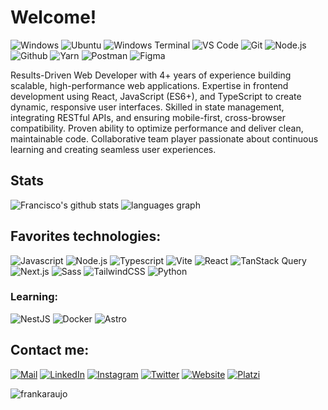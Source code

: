 <!-- <img align='right' src='https://user-images.githubusercontent.com/5713670/87202985-820dcb80-c2b6-11ea-9f56-7ec461c497c3.gif' width='200'> -->

# Welcome!

![Windows](https://img.shields.io/badge/-Windows-0078D7?logo=windows&logoColor=FFFFFF&style=flat)
![Ubuntu](https://img.shields.io/badge/-Ubuntu-D64613?logo=ubuntu&logoColor=F7F7F7&style=flat)
![Windows Terminal](https://img.shields.io/badge/-Windows_Terminal-333333?logo=windowsterminal&logoColor=FFFFFF&style=flat)
![VS Code](https://img.shields.io/badge/-VS_Code-0076C6?logo=visualstudio&logoColor=FFFFFF&style=flat)
![Git](https://img.shields.io/badge/-Git-E84D31?logo=git&logoColor=EAE9E1&style=flat)
![Node.js](https://img.shields.io/badge/-Node.js-77AF5E?logo=node.js&logoColor=FFFFFF&style=flat)
![Github](https://img.shields.io/badge/-Github-24292F?logo=github&logoColor=FFFFFF&style=flat)
![Yarn](https://img.shields.io/badge/-Yarn-2188B6?style=flat&logo=yarn&logoColor=FFFFFF)
![Postman](https://img.shields.io/badge/-Postman-FF6C37?logo=postman&logoColor=FFFFFF&style=flat)
![Figma](https://img.shields.io/badge/-Figma-FFFFFF?logo=figma&logoColor=F24E1E&style=flat)

Results-Driven Web Developer with 4+ years of experience building scalable, high-performance web applications. Expertise in frontend development using React, JavaScript (ES6+), and TypeScript to create dynamic, responsive user interfaces. Skilled in state management, integrating RESTful APIs, and ensuring mobile-first, cross-browser compatibility. Proven ability to optimize performance and deliver clean, maintainable code. Collaborative team player passionate about continuous learning and creating seamless user experiences.
## Stats

![Francisco's github stats](https://github-readme-stats.vercel.app/api?show_icons=true&include_all_commits=true&count_private=true&locale=en&username=franciscoagx&bg_color=282a36&title_color=bd93f9&text_color=f8f8f2&ring_color=ff79c6&icon_color=8be9fd&hide_border=true)
![languages graph](https://github-readme-stats.vercel.app/api/top-langs?locale=en&layout=compact&langs_count=4&username=franciscoagx&bg_color=282a36&title_color=bd93f9&text_color=f8f8f2)

## Favorites technologies:

![Javascript](https://img.shields.io/badge/-Javascript-333333?logo=javascript&logoColor=EFD81D&style=flat)
![Node.js](https://img.shields.io/badge/-Node.js-333333?logo=node.js&logoColor=77AF5E&style=flat)
![Typescript](https://img.shields.io/badge/-Typescript-3178C6?logo=typescript&logoColor=FFFFFF&style=flat)
![Vite](https://img.shields.io/badge/-Vite-9468FE?logo=vite&logoColor=FFA800&style=flat)
![React](https://img.shields.io/badge/-React-333333?logo=react&logoColor=149ECA&style=flat)
![TanStack Query](https://img.shields.io/badge/-TanStack_Query-333333?logo=reactquery&style=flat&logocolor=002B3B)
![Next.js](https://img.shields.io/badge/-Next.js-FFFFFF?logo=next.js&logoColor=000000&style=flat)
![Sass](https://img.shields.io/badge/-Sass-F8F9FA?logo=sass&logoColor=CF649A&style=flat)
![TailwindCSS](https://img.shields.io/badge/-TailwindCSS-333333?logo=tailwindcss&logoColor=0EA5E9&style=flat)
![Python](https://img.shields.io/badge/-Python-3776AB?logo=python&logoColor=FFFFFF&style=flat)

### Learning:
![NestJS](https://img.shields.io/badge/-NestJS-333333?logo=nestjs&logoColor=E0234E&style=flat)
![Docker](https://img.shields.io/badge/-Docker-2496ED?logo=docker&logoColor=FFFFFF&style=flat)
![Astro](https://img.shields.io/badge/-Astro-BC52EE?logo=astro&logoColor=FFFFFF&style=flat)

## Contact me:

[![Mail](https://img.shields.io/badge/Mail--green?logo=gmail&style=social)](mailto:contacto@fjaraujo.com)
[![LinkedIn](https://img.shields.io/badge/LinkedIn--green?logo=linkedin&style=social)](https://www.linkedin.com/in/frankaraujodev/)
[![Instagram](https://img.shields.io/badge/Instagram--green?logo=instagram&style=social)](https://www.instagram.com/frankaraujo_dev/)
[![Twitter](https://img.shields.io/badge/Twitter--green?logo=twitter&style=social)](https://twitter.com/frankaraujo_dev)
[![Website](https://img.shields.io/badge/Website--green?logo=brave&style=social)](https://www.fjaraujo.com/)
[![Platzi](https://img.shields.io/badge/Platzi--green?logo=platzi&logoColor=98CA3F&style=social)](https://platzi.com/p/frankaraujo_dev/)

![frankaraujo](https://komarev.com/ghpvc/?username=frankaraujo)

